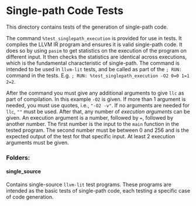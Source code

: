 # Single-path Code Tests

This directory contains tests of the generation of single-path code.

The command `%test_singlepath_execution` is provided for use in tests.
It compiles the LLVM IR program and ensures it is valid single-path code.
It does so by using `pasim` to get statistics on the execution of the program on different input. 
It then checks the statistics are identical across executions, which is the fundamental characteristic of single-path. 
The command is intended to be used in `llvm-lit` tests, and be called as part of the `; RUN:` command in the tests. 
E.g. `; RUN: %test_singlepath_execution -O2 0=0 1=1 2=2`.

After the command you must give any additional arguments to give `llc` as part of compilation.
In this example `-O2` is given. 
If more than 1 argument is needed, you must use quotes, i.e., `"-O2 -v"`.
If no arguments are needed for `llc`, `""` must be used.
After that, any number of _execution arguments_ can be given.
An execution argument is a number, followed by `=`, followed by another number.
The first number is the input to the `main` function in the tested program.
The second number must be between 0 and 256 and is the expected output of the test for that specific input.
At least 2 execution arguments must be given.

### Folders:

#### single_source

Contains single-source `llvm-lit` test programs. 
These programs are intended as the basic tests of single-path code, each testing a specific case of code generation.

